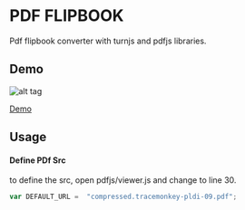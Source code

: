 # PDF FLIPBOOK
Pdf flipbook converter with turnjs and pdfjs libraries.

## Demo
![alt tag](http://eray.info/demo/pdf-flipbook/demo-2.gif)

[Demo](http://eray.info/demo/pdf-flipbook)

## Usage

#### Define PDf Src

to define the src, open pdfjs/viewer.js and change to line 30.
```javascript
var DEFAULT_URL =  "compressed.tracemonkey-pldi-09.pdf";
```

 
